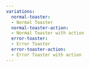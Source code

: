 ```yaml
---
variations:
  normal-toaster:
  - Normal Toaster
  normal-toaster-action:
  - Normal Toaster with action
  error-toaster:
  - Error Toaster
  error-toaster-action:
  - Error Toaster with action
---
```

